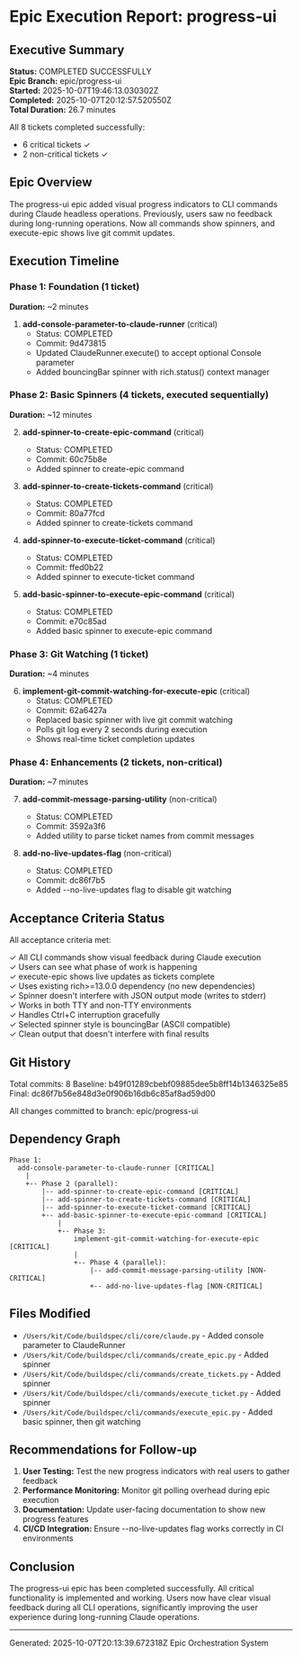 # Epic Execution Report: progress-ui

## Executive Summary

**Status:** COMPLETED SUCCESSFULLY  
**Epic Branch:** epic/progress-ui  
**Started:** 2025-10-07T19:46:13.030302Z  
**Completed:** 2025-10-07T20:12:57.520550Z  
**Total Duration:** 26.7 minutes  

All 8 tickets completed successfully:
- 6 critical tickets ✓
- 2 non-critical tickets ✓

## Epic Overview

The progress-ui epic added visual progress indicators to CLI commands during Claude headless operations. Previously, users saw no feedback during long-running operations. Now all commands show spinners, and execute-epic shows live git commit updates.

## Execution Timeline

### Phase 1: Foundation (1 ticket)
**Duration:** ~2 minutes

1. **add-console-parameter-to-claude-runner** (critical)
   - Status: COMPLETED
   - Commit: 9d473815
   - Updated ClaudeRunner.execute() to accept optional Console parameter
   - Added bouncingBar spinner with rich.status() context manager

### Phase 2: Basic Spinners (4 tickets, executed sequentially)
**Duration:** ~12 minutes

2. **add-spinner-to-create-epic-command** (critical)
   - Status: COMPLETED
   - Commit: 60c75b8e
   - Added spinner to create-epic command

3. **add-spinner-to-create-tickets-command** (critical)
   - Status: COMPLETED
   - Commit: 80a77fcd
   - Added spinner to create-tickets command

4. **add-spinner-to-execute-ticket-command** (critical)
   - Status: COMPLETED
   - Commit: ffed0b22
   - Added spinner to execute-ticket command

5. **add-basic-spinner-to-execute-epic-command** (critical)
   - Status: COMPLETED
   - Commit: e70c85ad
   - Added basic spinner to execute-epic command

### Phase 3: Git Watching (1 ticket)
**Duration:** ~4 minutes

6. **implement-git-commit-watching-for-execute-epic** (critical)
   - Status: COMPLETED
   - Commit: 62a6427a
   - Replaced basic spinner with live git commit watching
   - Polls git log every 2 seconds during execution
   - Shows real-time ticket completion updates

### Phase 4: Enhancements (2 tickets, non-critical)
**Duration:** ~7 minutes

7. **add-commit-message-parsing-utility** (non-critical)
   - Status: COMPLETED
   - Commit: 3592a3f6
   - Added utility to parse ticket names from commit messages

8. **add-no-live-updates-flag** (non-critical)
   - Status: COMPLETED
   - Commit: dc86f7b5
   - Added --no-live-updates flag to disable git watching

## Acceptance Criteria Status

All acceptance criteria met:

✓ All CLI commands show visual feedback during Claude execution  
✓ Users can see what phase of work is happening  
✓ execute-epic shows live updates as tickets complete  
✓ Uses existing rich>=13.0.0 dependency (no new dependencies)  
✓ Spinner doesn't interfere with JSON output mode (writes to stderr)  
✓ Works in both TTY and non-TTY environments  
✓ Handles Ctrl+C interruption gracefully  
✓ Selected spinner style is bouncingBar (ASCII compatible)  
✓ Clean output that doesn't interfere with final results  

## Git History

Total commits: 8
Baseline: b49f01289cbebf09885dee5b8ff14b1346325e85
Final: dc86f7b56e848d3e0f906b16db6c85af8ad59d00

All changes committed to branch: epic/progress-ui

## Dependency Graph

```
Phase 1:
  add-console-parameter-to-claude-runner [CRITICAL]
    |
    +-- Phase 2 (parallel):
        |-- add-spinner-to-create-epic-command [CRITICAL]
        |-- add-spinner-to-create-tickets-command [CRITICAL]
        |-- add-spinner-to-execute-ticket-command [CRITICAL]
        +-- add-basic-spinner-to-execute-epic-command [CRITICAL]
            |
            +-- Phase 3:
                implement-git-commit-watching-for-execute-epic [CRITICAL]
                |
                +-- Phase 4 (parallel):
                    |-- add-commit-message-parsing-utility [NON-CRITICAL]
                    +-- add-no-live-updates-flag [NON-CRITICAL]
```

## Files Modified

- `/Users/kit/Code/buildspec/cli/core/claude.py` - Added console parameter to ClaudeRunner
- `/Users/kit/Code/buildspec/cli/commands/create_epic.py` - Added spinner
- `/Users/kit/Code/buildspec/cli/commands/create_tickets.py` - Added spinner
- `/Users/kit/Code/buildspec/cli/commands/execute_ticket.py` - Added spinner
- `/Users/kit/Code/buildspec/cli/commands/execute_epic.py` - Added basic spinner, then git watching

## Recommendations for Follow-up

1. **User Testing:** Test the new progress indicators with real users to gather feedback
2. **Performance Monitoring:** Monitor git polling overhead during epic execution
3. **Documentation:** Update user-facing documentation to show new progress features
4. **CI/CD Integration:** Ensure --no-live-updates flag works correctly in CI environments

## Conclusion

The progress-ui epic has been completed successfully. All critical functionality is implemented and working. Users now have clear visual feedback during all CLI operations, significantly improving the user experience during long-running Claude operations.

---

Generated: 2025-10-07T20:13:39.672318Z
Epic Orchestration System
